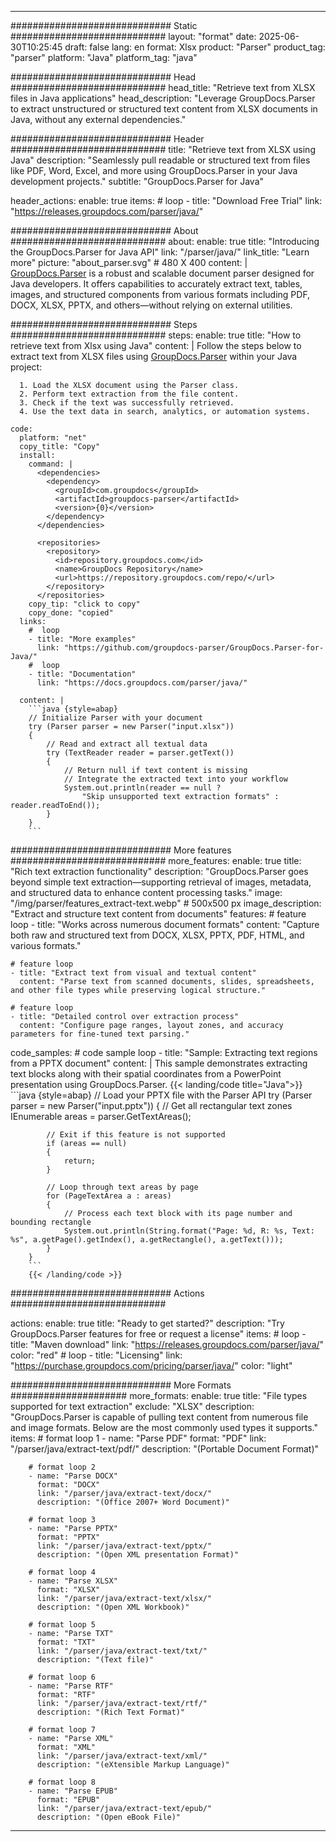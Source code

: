 


---
############################# Static ############################
layout: "format"
date:  2025-06-30T10:25:45
draft: false
lang: en
format: Xlsx
product: "Parser"
product_tag: "parser"
platform: "Java"
platform_tag: "java"

############################# Head ############################
head_title: "Retrieve text from XLSX files in Java applications"
head_description: "Leverage GroupDocs.Parser to extract unstructured or structured text content from XLSX documents in Java, without any external dependencies."

############################# Header ############################
title: "Retrieve text from XLSX using Java" 
description: "Seamlessly pull readable or structured text from files like PDF, Word, Excel, and more using GroupDocs.Parser in your Java development projects."
subtitle: "GroupDocs.Parser for Java" 

header_actions:
  enable: true
  items:
    #  loop
    - title: "Download Free Trial"
      link: "https://releases.groupdocs.com/parser/java/"
      
############################# About ############################
about:
    enable: true
    title: "Introducing the GroupDocs.Parser for Java API"
    link: "/parser/java/"
    link_title: "Learn more"
    picture: "about_parser.svg" # 480 X 400
    content: |
       [GroupDocs.Parser](/parser/java/) is a robust and scalable document parser designed for Java developers. It offers capabilities to accurately extract text, tables, images, and structured components from various formats including PDF, DOCX, XLSX, PPTX, and others—without relying on external utilities.

############################# Steps ############################
steps:
    enable: true
    title: "How to retrieve text from Xlsx using Java"
    content: |
      Follow the steps below to extract text from XLSX files using [GroupDocs.Parser](/parser/java/) within your Java project:
      
      1. Load the XLSX document using the Parser class.
      2. Perform text extraction from the file content.
      3. Check if the text was successfully retrieved.
      4. Use the text data in search, analytics, or automation systems.
   
    code:
      platform: "net"
      copy_title: "Copy"
      install:
        command: |
          <dependencies>
            <dependency>
              <groupId>com.groupdocs</groupId>
              <artifactId>groupdocs-parser</artifactId>
              <version>{0}</version>
            </dependency>
          </dependencies>

          <repositories>
            <repository>
              <id>repository.groupdocs.com</id>
              <name>GroupDocs Repository</name>
              <url>https://repository.groupdocs.com/repo/</url>
            </repository>
          </repositories>
        copy_tip: "click to copy"
        copy_done: "copied"
      links:
        #  loop
        - title: "More examples"
          link: "https://github.com/groupdocs-parser/GroupDocs.Parser-for-Java/"
        #  loop
        - title: "Documentation"
          link: "https://docs.groupdocs.com/parser/java/"
          
      content: |
        ```java {style=abap}
        // Initialize Parser with your document
        try (Parser parser = new Parser("input.xlsx"))
        {
            // Read and extract all textual data
            try (TextReader reader = parser.getText())
            {
                // Return null if text content is missing
                // Integrate the extracted text into your workflow
                System.out.println(reader == null ? 
                    "Skip unsupported text extraction formats" : reader.readToEnd());
            }
        }
        ```            

############################# More features ############################
more_features:
  enable: true
  title: "Rich text extraction functionality"
  description: "GroupDocs.Parser goes beyond simple text extraction—supporting retrieval of images, metadata, and structured data to enhance content processing tasks."
  image: "/img/parser/features_extract-text.webp" # 500x500 px
  image_description: "Extract and structure text content from documents"
  features:
    # feature loop
    - title: "Works across numerous document formats"
      content: "Capture both raw and structured text from DOCX, XLSX, PPTX, PDF, HTML, and various formats."

    # feature loop
    - title: "Extract text from visual and textual content"
      content: "Parse text from scanned documents, slides, spreadsheets, and other file types while preserving logical structure."

    # feature loop
    - title: "Detailed control over extraction process"
      content: "Configure page ranges, layout zones, and accuracy parameters for fine-tuned text parsing."
      
  code_samples:
    # code sample loop
    - title: "Sample: Extracting text regions from a PPTX document"
      content: |
        This sample demonstrates extracting text blocks along with their spatial coordinates from a PowerPoint presentation using GroupDocs.Parser.
        {{< landing/code title="Java">}}
        ```java {style=abap}
        //  Load your PPTX file with the Parser API
        try (Parser parser = new Parser("input.pptx"))
        {
            // Get all rectangular text zones
            IEnumerable<PageTextArea> areas = parser.GetTextAreas();

            // Exit if this feature is not supported
            if (areas == null)
            {
                return;
            }

            // Loop through text areas by page
            for (PageTextArea a : areas)
            {
                // Process each text block with its page number and bounding rectangle
                System.out.println(String.format("Page: %d, R: %s, Text: %s", a.getPage().getIndex(), a.getRectangle(), a.getText()));
            }
        }
        ```
        {{< /landing/code >}}


############################# Actions ############################

actions:
  enable: true
  title: "Ready to get started?"
  description: "Try GroupDocs.Parser features for free or request a license"
  items:
    #  loop
    - title: "Maven download"
      link: "https://releases.groupdocs.com/parser/java/"
      color: "red"
        #  loop
    - title: "Licensing"
      link: "https://purchase.groupdocs.com/pricing/parser/java/"
      color: "light"


############################# More Formats #####################
more_formats:
    enable: true
    title: "File types supported for text extraction"
    exclude: "XLSX"
    description: "GroupDocs.Parser is capable of pulling text content from numerous file and image formats. Below are the most commonly used types it supports."
    items: 
        # format loop 1
        - name: "Parse PDF"
          format: "PDF"
          link: "/parser/java/extract-text/pdf/"
          description: "(Portable Document Format)"
          
        # format loop 2
        - name: "Parse DOCX"
          format: "DOCX"
          link: "/parser/java/extract-text/docx/"
          description: "(Office 2007+ Word Document)"
          
        # format loop 3
        - name: "Parse PPTX"
          format: "PPTX"
          link: "/parser/java/extract-text/pptx/"
          description: "(Open XML presentation Format)"
          
        # format loop 4
        - name: "Parse XLSX"
          format: "XLSX"
          link: "/parser/java/extract-text/xlsx/"
          description: "(Open XML Workbook)"
          
        # format loop 5
        - name: "Parse TXT"
          format: "TXT"
          link: "/parser/java/extract-text/txt/"
          description: "(Text file)"
          
        # format loop 6
        - name: "Parse RTF"
          format: "RTF"
          link: "/parser/java/extract-text/rtf/"
          description: "(Rich Text Format)"
          
        # format loop 7
        - name: "Parse XML"
          format: "XML"
          link: "/parser/java/extract-text/xml/"
          description: "(eXtensible Markup Language)"
          
        # format loop 8
        - name: "Parse EPUB"
          format: "EPUB"
          link: "/parser/java/extract-text/epub/"
          description: "(Open eBook File)"
         
          

---